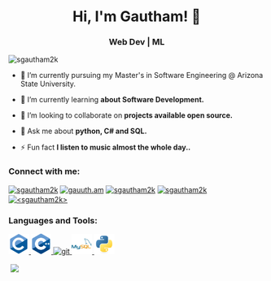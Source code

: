 <h1 align="center">Hi, I'm Gautham! 👋</h1>
<h3 align="center">Web Dev | ML</h3>

<p align="left"> <img src="https://komarev.com/ghpvc/?username=sgautham2k&label=Profile%20views&color=0e75b6&style=flat" alt="sgautham2k" /> </p>

- 🔭 I’m currently pursuing my Master's in Software Engineering @ Arizona State University.

- 🌱 I’m currently learning **about Software Development.**

- 👯 I’m looking to collaborate on **projects available open source.**

- 💬 Ask me about **python, C# and SQL.**

- ⚡ Fun fact **I listen to music almost the whole day..**

<h3 align="left">Connect with me:</h3>
<p align="left">
<a href="https://twitter.com/sgautham2k" target="blank"><img align="center" src="https://raw.githubusercontent.com/rahuldkjain/github-profile-readme-generator/master/src/images/icons/Social/twitter.svg" alt="sgautham2k" height="30" width="40" /></a>
<a href="https://instagram.com/gauuth.am" target="blank"><img align="center" src="https://raw.githubusercontent.com/rahuldkjain/github-profile-readme-generator/master/src/images/icons/Social/instagram.svg" alt="gauuth.am" height="30" width="40" /></a>
<a href="https://www.hackerrank.com/sgautham2k" target="blank"><img align="center" src="https://raw.githubusercontent.com/rahuldkjain/github-profile-readme-generator/master/src/images/icons/Social/hackerrank.svg" alt="sgautham2k" height="30" width="40" /></a>
<a href="https://www.leetcode.com/sgautham2k" target="blank"><img align="center" src="https://raw.githubusercontent.com/rahuldkjain/github-profile-readme-generator/master/src/images/icons/Social/leet-code.svg" alt="sgautham2k" height="30" width="40" /></a>
<a href="https://auth.geeksforgeeks.org/user/<sgautham2k>" target="blank"><img align="center" src="https://raw.githubusercontent.com/rahuldkjain/github-profile-readme-generator/master/src/images/icons/Social/geeks-for-geeks.svg" alt="<sgautham2k>" height="30" width="40" /></a>
</p>

<h3 align="left">Languages and Tools:</h3>
<p align="left"> <a href="https://www.cprogramming.com/" target="_blank"> <img src="https://raw.githubusercontent.com/devicons/devicon/master/icons/c/c-original.svg" alt="c" width="40" height="40"/> </a> <a href="https://www.w3schools.com/cpp/" target="_blank"> <img src="https://raw.githubusercontent.com/devicons/devicon/master/icons/cplusplus/cplusplus-original.svg" alt="cplusplus" width="40" height="40"/> </a> <a href="https://git-scm.com/" target="_blank"> <img src="https://www.vectorlogo.zone/logos/git-scm/git-scm-icon.svg" alt="git" width="40" height="40"/> </a> <a href="https://www.mysql.com/" target="_blank"> <img src="https://raw.githubusercontent.com/devicons/devicon/master/icons/mysql/mysql-original-wordmark.svg" alt="mysql" width="40" height="40"/> </a> <a href="https://www.python.org" target="_blank"> <img src="https://raw.githubusercontent.com/devicons/devicon/master/icons/python/python-original.svg" alt="python" width="40" height="40"/> </a> <a href="https://scikit-learn.org/" target="_blank"> </a> </p>



<p>&nbsp;<img align="center" src="https://github-readme-stats.vercel.app/api?username=sgautham2k&&show_icons=true&title_color=ffffff&icon_color=bb2acf&text_color=daf7dc&bg_color=151515" /></p>
